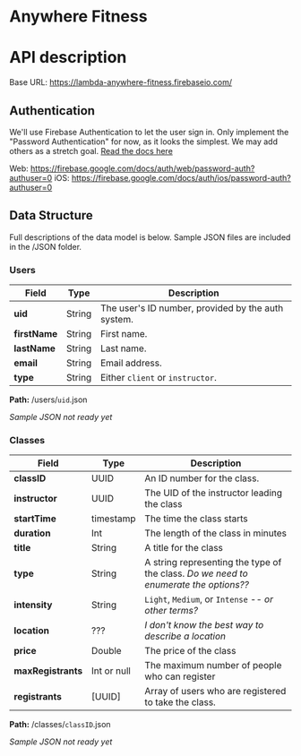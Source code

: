 # Anywhere Fitness
# API description

Base URL: https://lambda-anywhere-fitness.firebaseio.com/

## Authentication
We'll use Firebase Authentication to let the user sign in. Only implement the "Password Authentication" for now, as it looks the simplest. We may add others as a stretch goal. [Read the docs here](https://firebase.google.com/docs/auth/?authuser=0)

Web: https://firebase.google.com/docs/auth/web/password-auth?authuser=0
iOS: https://firebase.google.com/docs/auth/ios/password-auth?authuser=0

## Data Structure

Full descriptions of the data model is below. Sample JSON files are included in the /JSON folder.

### Users

| Field | Type | Description |
| ----- | ---- | ----------- |
| **uid** | String | The user's ID number, provided by the auth system. |
| **firstName** | String | First name. |
| **lastName** | String | Last name. |
| **email** | String | Email address. |
| **type** | String | Either `client` or `instructor`. |

**Path:** /users/`uid`.json

*Sample JSON not ready yet*

### Classes

| Field | Type | Description |
| ----- | ---- | ----------- |
| **classID** | UUID | An ID number for the class. |
| **instructor** | UUID | The UID of the instructor leading the class |
| **startTime** | timestamp | The time the class starts |
| **duration** | Int | The length of the class in minutes |
| **title** | String | A title for the class |
| **type** | String | A string representing the type of the class. *Do we need to enumerate the options??* |
| **intensity** | String | `Light`, `Medium`, or `Intense` -- *or other terms?* |
| **location** | ??? | *I don't know the best way to describe a location* |
| **price** | Double | The price of the class |
| **maxRegistrants** | Int or null | The maximum number of people who can register |
| **registrants** | [UUID] | Array of users who are registered to take the class. |

**Path:** /classes/`classID`.json

*Sample JSON not ready yet*

